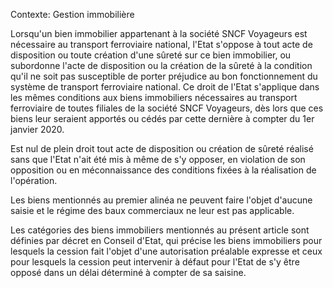 Contexte: Gestion immobilière

Lorsqu'un bien immobilier appartenant à la société SNCF Voyageurs est nécessaire au transport ferroviaire national, l'Etat s'oppose à tout acte de disposition ou toute création d'une sûreté sur ce bien immobilier, ou subordonne l'acte de disposition ou la création de la sûreté à la condition qu'il ne soit pas susceptible de porter préjudice au bon fonctionnement du système de transport ferroviaire national. Ce droit de l'Etat s'applique dans les mêmes conditions aux biens immobiliers nécessaires au transport ferroviaire de toutes filiales de la société SNCF Voyageurs, dès lors que ces biens leur seraient apportés ou cédés par cette dernière à compter du 1er janvier 2020.

Est nul de plein droit tout acte de disposition ou création de sûreté réalisé sans que l'Etat n'ait été mis à même de s'y opposer, en violation de son opposition ou en méconnaissance des conditions fixées à la réalisation de l'opération.

Les biens mentionnés au premier alinéa ne peuvent faire l'objet d'aucune saisie et le régime des baux commerciaux ne leur est pas applicable.

Les catégories des biens immobiliers mentionnés au présent article sont définies par décret en Conseil d'Etat, qui précise les biens immobiliers pour lesquels la cession fait l'objet d'une autorisation préalable expresse et ceux pour lesquels la cession peut intervenir à défaut pour l'Etat de s'y être opposé dans un délai déterminé à compter de sa saisine.
